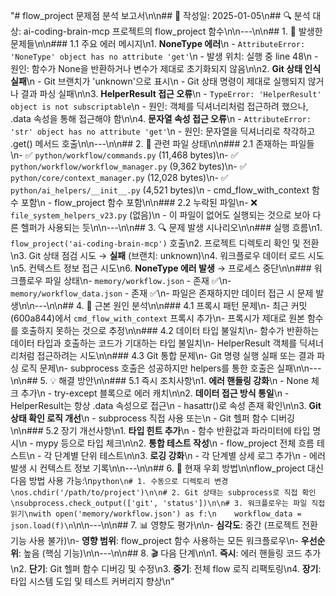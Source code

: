 "# flow_project 문제점 분석 보고서\n\n## 📅 작성일: 2025-01-05\n## 🔍 분석 대상: ai-coding-brain-mcp 프로젝트의 flow_project 함수\n\n---\n\n## 1. 🚨 발생한 문제들\n\n### 1.1 주요 에러 메시지\n1. **NoneType 에러**\n   - `AttributeError: 'NoneType' object has no attribute 'get'`\n   - 발생 위치: 실행 중 line 48\n   - 원인: 함수가 None을 반환하거나 변수가 제대로 초기화되지 않음\n\n2. **Git 상태 인식 실패**\n   - Git 브랜치가 'unknown'으로 표시\n   - Git 상태 명령이 제대로 실행되지 않거나 결과 파싱 실패\n\n3. **HelperResult 접근 오류**\n   - `TypeError: 'HelperResult' object is not subscriptable`\n   - 원인: 객체를 딕셔너리처럼 접근하려 했으나, .data 속성을 통해 접근해야 함\n\n4. **문자열 속성 접근 오류**\n   - `AttributeError: 'str' object has no attribute 'get'`\n   - 원인: 문자열을 딕셔너리로 착각하고 .get() 메서드 호출\n\n---\n\n## 2. 🔧 관련 파일 상태\n\n### 2.1 존재하는 파일들\n- ✅ `python/workflow/commands.py` (11,468 bytes)\n- ✅ `python/workflow/workflow_manager.py` (9,362 bytes)\n- ✅ `python/core/context_manager.py` (12,028 bytes)\n- ✅ `python/ai_helpers/__init__.py` (4,521 bytes)\n  - cmd_flow_with_context 함수 포함\n  - flow_project 함수 포함\n\n### 2.2 누락된 파일\n- ❌ `file_system_helpers_v23.py` (없음)\n  - 이 파일이 없어도 실행되는 것으로 보아 다른 헬퍼가 사용되는 듯\n\n---\n\n## 3. 🔍 문제 발생 시나리오\n\n### 실행 흐름\n1. `flow_project('ai-coding-brain-mcp')` 호출\n2. 프로젝트 디렉토리 확인 및 전환\n3. Git 상태 점검 시도 → **실패** (브랜치: unknown)\n4. 워크플로우 데이터 로드 시도\n5. 컨텍스트 정보 접근 시도\n6. **NoneType 에러 발생** → 프로세스 중단\n\n### 워크플로우 파일 상태\n- `memory/workflow.json` - 존재 ✅\n- `memory/workflow_data.json` - 존재 ✅\n- 파일은 존재하지만 데이터 접근 시 문제 발생\n\n---\n\n## 4. 🎯 근본 원인 분석\n\n### 4.1 프록시 패턴 문제\n- 최근 커밋(600a844)에서 `cmd_flow_with_context` 프록시 추가\n- 프록시가 제대로 원본 함수를 호출하지 못하는 것으로 추정\n\n### 4.2 데이터 타입 불일치\n- 함수가 반환하는 데이터 타입과 호출하는 코드가 기대하는 타입 불일치\n- HelperResult 객체를 딕셔너리처럼 접근하려는 시도\n\n### 4.3 Git 통합 문제\n- Git 명령 실행 실패 또는 결과 파싱 로직 문제\n- subprocess 호출은 성공하지만 helpers를 통한 호출은 실패\n\n---\n\n## 5. 💡 해결 방안\n\n### 5.1 즉시 조치사항\n1. **에러 핸들링 강화**\n   - None 체크 추가\n   - try-except 블록으로 에러 캐치\n\n2. **데이터 접근 방식 통일**\n   - HelperResult는 항상 .data 속성으로 접근\n   - hasattr()로 속성 존재 확인\n\n3. **Git 상태 확인 로직 개선**\n   - subprocess 직접 사용 또는\n   - Git 헬퍼 함수 디버깅\n\n### 5.2 장기 개선사항\n1. **타입 힌트 추가**\n   - 함수 반환값과 파라미터에 타입 명시\n   - mypy 등으로 타입 체크\n\n2. **통합 테스트 작성**\n   - flow_project 전체 흐름 테스트\n   - 각 단계별 단위 테스트\n\n3. **로깅 강화**\n   - 각 단계별 상세 로그 추가\n   - 에러 발생 시 컨텍스트 정보 기록\n\n---\n\n## 6. 🔄 현재 우회 방법\n\nflow_project 대신 다음 방법 사용 가능:\n```python\n# 1. 수동으로 디렉토리 변경\nos.chdir('/path/to/project')\n\n# 2. Git 상태는 subprocess로 직접 확인\nsubprocess.check_output(['git', 'status'])\n\n# 3. 워크플로우는 파일 직접 읽기\nwith open('memory/workflow.json') as f:\n    workflow_data = json.load(f)\n```\n\n---\n\n## 7. 📊 영향도 평가\n\n- **심각도**: 중간 (프로젝트 전환 기능 사용 불가)\n- **영향 범위**: flow_project 함수 사용하는 모든 워크플로우\n- **우선순위**: 높음 (핵심 기능)\n\n---\n\n## 8. 🎬 다음 단계\n\n1. **즉시**: 에러 핸들링 코드 추가\n2. **단기**: Git 헬퍼 함수 디버깅 및 수정\n3. **중기**: 전체 flow 로직 리팩토링\n4. **장기**: 타입 시스템 도입 및 테스트 커버리지 향상\n"